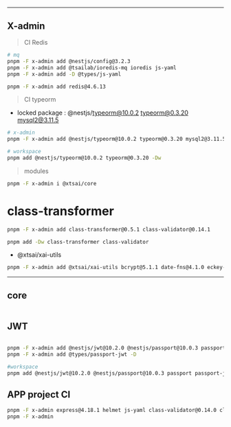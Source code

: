 #


-----
## X-admin

> CI Redis
```bash
# mq
pnpm -F x-admin add @nestjs/config@3.2.3
pnpm -F x-admin add @tsailab/ioredis-mq ioredis js-yaml
pnpm -F x-admin add -D @types/js-yaml

pnpm -F x-admin add redis@4.6.13
```

> CI typeorm

- locked package : @nestjs/typeorm@10.0.2 typeorm@0.3.20 mysql2@3.11.5

```bash
# x-admin
pnpm -F x-admin add @nestjs/typeorm@10.0.2 typeorm@0.3.20 mysql2@3.11.5

# workspace
pnpm add @nestjs/typeorm@10.0.2 typeorm@0.3.20 -Dw
```

> modules

```bash
pnpm -F x-admin i @xtsai/core
```

# class-transformer

```bash
pnpm -F x-admin add class-transformer@0.5.1 class-validator@0.14.1

pnpm add -Dw class-transformer class-validator
```

- @xtsai/xai-utils

```bash
pnpm -F x-admin add @xtsai/xai-utils bcrypt@5.1.1 date-fns@4.1.0 eckey-utils@0.7.14 nanoid@3.3.4
```

---
## core

```bash

```

## JWT

```bash

pnpm -F x-admin add @nestjs/jwt@10.2.0 @nestjs/passport@10.0.3 passport passport-jwt cookie-parser
pnpm -F x-admin add @types/passport-jwt -D

#workspace
pnpm add @nestjs/jwt@10.2.0 @nestjs/passport@10.0.3 passport passport-jwt @types/passport-jwt -Dw
```

## APP project CI

```bash
pnpm -F x-admin express@4.18.1 helmet js-yaml class-validator@0.14.0 class-transformer@0.5.1
pnpm -F x-admin 
```